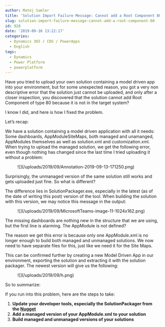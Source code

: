 ```yaml
---
author: Matej Samler
title: 'Solution Import Failure Message: Cannot add a Root Component 80'
slug: solution-import-failure-message-cannot-add-a-root-component-80
id: 928
date: '2019-09-16 13:22:17'
categories:
  - Dynamics 365 / CDS / PowerApps
  - English
tags:
  - Dynamics
  - Power Platform
  - powerplatform
---
```


  
Have you tried to upload your own solution containing a model driven app into your environment, but for some unexpected reason, you got a very non descriptive error that the solution just cannot be uploaded, and only after a closer inspection, you discovered that the solution cannot add Root Component of type 80 because it is not in the target system?  

I know I did, and here is how I fixed the problem.

Let’s recap:  

We have a solution containing a model driven application with all it needs: Some dashboards, AppModuleSiteMaps, both managed and unamanged, AppModules themselves as well as solution.xml and customization.xml. When trying to upload the managed solution, we get the following error, even though nothing has changed since the last time I tried uploading it without a problem:

<figure class="wp-block-image">![](/uploads/2019/09/Annotation-2019-09-13-171250.png)</figure>

Surprisingly, the unmanaged version of the same solution still works and gets uploaded just fine. So what is different?  

The difference lies in SolutionPackager.exe, especially in the latest (as of the date of writing this post) version of the tool. When building the solution with this version, we may notice this message in the output:  

<figure class="wp-block-image">![](/uploads/2019/09/MicrosoftTeams-image-11-1024x162.png)</figure>

The missing dashboards are nothing new in the structure that we are using, but the first line is alarming. The AppModule is not defined?  

The reason we get this error is because only one AppModule.xml is no longer enough to build both managed and unmanaged solutions. We now need to have separate files for this, just like we need it for the Site Maps.  

This can be confirmed further by creating a new Model Driven App in our environment, exporting the solution and extracting it with the solution packager. The newest version will give us the following:  

<figure class="wp-block-image is-resized">![](/uploads/2019/09/h.png)</figure>

So to summarize:  

If you run into this problem, here are the steps to take:

1.  **Update your developer tools, especially the SolutionPackager from the [Nugget](https://docs.microsoft.com/en-us/dynamics365/customer-engagement/developer/download-tools-nuget)**
2.  **Add a managed version of your AppModule.xml to your solution**
3.  **Build managed and unmanaged versions of your solutions**